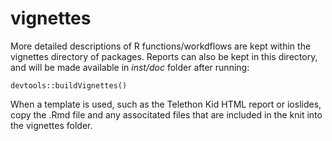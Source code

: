  # vignettes
More detailed descriptions of R functions/workdflows are kept within the 
vignettes directory of packages. Reports can also be kept in this directory, and
will be made available in *inst/doc* folder after running:

    devtools::buildVignettes()

When a template is used, such as the Telethon Kid HTML report or ioslides,
copy the .Rmd file and any associtated files that are included in the knit into
the vignettes folder.
